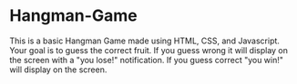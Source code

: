 # Hangman-Game
This is a basic Hangman Game made using HTML, CSS, and Javascript. Your goal is to guess the correct fruit. If you guess wrong it will display on the screen with a "you lose!" notification. If you guess correct "you win!" will display on the screen. 
